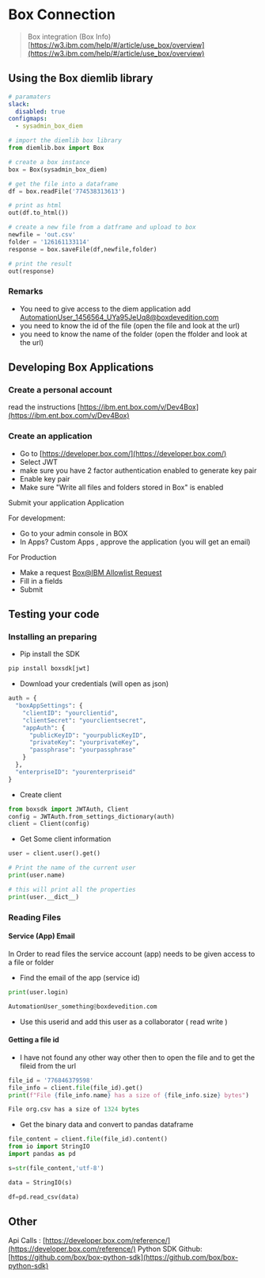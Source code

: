 # Box Connection

> Box integration (Box Info) [https://w3.ibm.com/help/#/article/use_box/overview](https://w3.ibm.com/help/#/article/use_box/overview)

## Using the Box diemlib library

```yaml
# paramaters
slack:
  disabled: true
configmaps:
  - sysadmin_box_diem
```

```py
# import the diemlib box library
from diemlib.box import Box

# create a box instance
box = Box(sysadmin_box_diem)

# get the file into a dataframe
df = box.readFile('774538313613')

# print as html
out(df.to_html())

# create a new file from a datframe and upload to box
newfile = 'out.csv'
folder = '126161133114'
response = box.saveFile(df,newfile,folder)

# print the result
out(response)
```

### Remarks

- You need to give access to the diem application add AutomationUser_1456564_UYa95JeUq8@boxdevedition.com
- you need to know the id of the file (open the file and look at the url)
- you need to know the name of the folder (open the ffolder and look at the url)

## Developing Box Applications

### Create a personal account

read the instructions [https://ibm.ent.box.com/v/Dev4Box](https://ibm.ent.box.com/v/Dev4Box)

### Create an application

- Go to [https://developer.box.com/](https://developer.box.com/)
- Select JWT
- make sure you have 2 factor authentication enabled to generate key pair
- Enable key pair
- Make sure "Write all files and folders stored in Box" is enabled

Submit your application Application

For development:

- Go to your admin console in BOX
- In Apps? Custom Apps , approve the application (you will get an email)

For Production

- Make a request [Box@IBM Allowlist Request](https://w3.ibm.com/tools/cio/forms/secure/org/app/6629349b-2dfe-4435-846f-6e8133f5360f/launch/index.html?form=F_Form1)
- Fill in a fields
- Submit

## Testing your code

### Installing an preparing

- Pip install the SDK

```python
pip install boxsdk[jwt]
```

- Download your credentials (will open as json)

```python
auth = {
  "boxAppSettings": {
    "clientID": "yourclientid",
    "clientSecret": "yourclientsecret",
    "appAuth": {
      "publicKeyID": "yourpublicKeyID",
      "privateKey": "yourprivateKey",
      "passphrase": "yourpassphrase"
    }
  },
  "enterpriseID": "yourenterpriseid"
}
```

- Create client

```python
from boxsdk import JWTAuth, Client
config = JWTAuth.from_settings_dictionary(auth)
client = Client(config)
```

- Get Some client information

```python
user = client.user().get()

# Print the name of the current user
print(user.name)

# this will print all the properties
print(user.__dict__)
```

### Reading Files

#### Service (App) Email

In Order to read files the service account (app) needs to be given access to a file or folder

- Find the email of the app (service id)

```py
print(user.login)

AutomationUser_something@boxdevedition.com
```

- Use this userid and add this user as a collaborator ( read write )

#### Getting a file id

- I have not found any other way other then to open the file and to get the fileid from the url

```py
file_id = '776846379598'
file_info = client.file(file_id).get()
print(f"File {file_info.name} has a size of {file_info.size} bytes")

File org.csv has a size of 1324 bytes
```

- Get the binary data and convert to pandas dataframe

```py
file_content = client.file(file_id).content()
from io import StringIO
import pandas as pd

s=str(file_content,'utf-8')

data = StringIO(s)

df=pd.read_csv(data)
```

## Other

Api Calls : [https://developer.box.com/reference/](https://developer.box.com/reference/)
Python SDK Github: [https://github.com/box/box-python-sdk](https://github.com/box/box-python-sdk)
